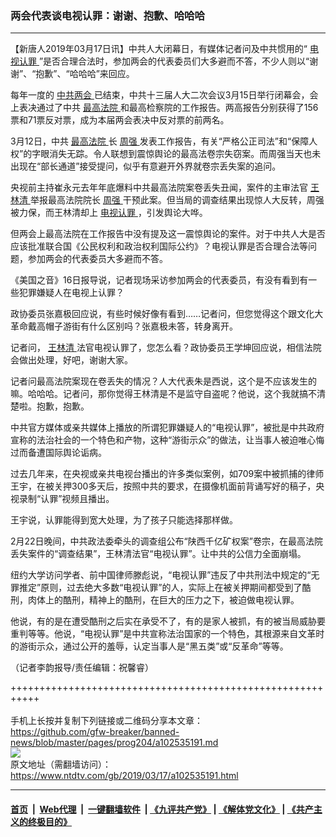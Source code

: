 ### 两会代表谈电视认罪：谢谢、抱歉、哈哈哈
------------------------

<div class="post_content" itemprop="articleBody">
 <p>
  【新唐人2019年03月17日讯】中共人大闭幕日，有媒体记者问及中共惯用的“
  <a href="https://www.ntdtv.com/gb/电视认罪.htm">
   电视认罪
  </a>
  ”是否合理合法时，参加两会的代表委员们大多避而不答，不少人则以“谢谢”、“抱歉”、“哈哈哈”来回应。
 </p>
 <p>
  每年一度的
  <a href="https://www.ntdtv.com/gb/412969.htm">
   中共两会
  </a>
  已结束，中共十三届人大二次会议3月15日举行闭幕会，会上表决通过了中共
  <a href="https://www.ntdtv.com/gb/最高法院.htm">
   最高法院
  </a>
  和最高检察院的工作报告。两高报告分别获得了156票和71票反对票，成为本届两会表决中反对票的前两名。
 </p>
 <p>
  3月12日，中共
  <a href="https://www.ntdtv.com/gb/最高法院.htm">
   最高法院
  </a>
  长
  <a href="https://www.ntdtv.com/gb/周强.htm">
   周强
  </a>
  发表工作报告，有关“严格公正司法”和“保障人权”的字眼消失无踪。令人联想到震惊舆论的最高法卷宗失窃案。而周强当天也未出现在“部长通道”接受提问，似乎有意避开外界就卷宗丢失案的追问。
 </p>
 <p>
  央视前主持崔永元去年年底爆料中共最高法院案卷丢失丑闻，案件的主审法官
  <a href="https://www.ntdtv.com/gb/王林清.htm">
   王林清
  </a>
  举报最高法院院长
  <a href="https://www.ntdtv.com/gb/周强.htm">
   周强
  </a>
  干预此案。但当局的调查结果出现惊人大反转，周强被力保，而王林清却上
  <a href="https://www.ntdtv.com/gb/电视认罪.htm">
   电视认罪
  </a>
  ，引发舆论大哗。
 </p>
 <p>
  但两会上最高法院在工作报告中没有提及这一震惊舆论的案件。对于中共人大是否应该批准联合国《公民权利和政治权利国际公约》？电视认罪是否合理合法等问题，参加两会的代表委员大多避而不答。
 </p>
 <p>
  《美国之音》16日报导说，记者现场采访参加两会的代表委员，有没有看到有一些犯罪嫌疑人在电视上认罪？
 </p>
 <p>
  政协委员张嘉极回应说，有些时候好像有看到……记者问，但您觉得这个跟文化大革命戴高帽子游街有什么区别吗？张嘉极未答，转身离开。
 </p>
 <p>
  记者问，
  <a href="https://www.ntdtv.com/gb/王林清.htm">
   王林清
  </a>
  法官电视认罪了，您怎么看？政协委员王学坤回应说，相信法院会做出处理，好吧，谢谢大家。
 </p>
 <p>
  记者问最高法院案现在卷丢失的情况？人大代表朱是西说，这个是不应该发生的嘛。哈哈哈。记者问，那你觉得王林清是不是监守自盗呢？他说，这个我就搞不清楚啦。抱歉，抱歉。
 </p>
 <p>
  中共官方媒体或亲共媒体上播放的所谓犯罪嫌疑人的“电视认罪”，被批是中共政府宣称的法治社会的一个特色和产物，这种“游街示众”的做法，让当事人被迫唯心悔过而备遭国际舆论诟病。
 </p>
 <p>
  过去几年来，在央视或亲共电视台播出的许多类似案例，如709案中被抓捕的律师王宇，在被关押300多天后，按照中共的要求，在摄像机面前背诵写好的稿子，央视录制“认罪”视频且播出。
 </p>
 <p>
  王宇说，认罪能得到宽大处理，为了孩子只能选择那样做。
 </p>
 <p>
  2月22日晚间，中共政法委牵头的调查组公布“陕西千亿矿权案”卷宗，在最高法院丢失案件的“调查结果”，王林清法官“电视认罪”。让中共的公信力全面崩塌。
 </p>
 <p>
  纽约大学访问学者、前中国律师滕彪说，“电视认罪”违反了中共刑法中规定的“无罪推定”原则，过去绝大多数“电视认罪”的人，实际上在被关押期间都受到了酷刑，肉体上的酷刑，精神上的酷刑，在巨大的压力之下，被迫做电视认罪。
 </p>
 <p>
  他说，有的是在遭受酷刑之后实在承受不了，有的是家人被抓，有的被当局威胁要重判等等。他说，“电视认罪”是中共宣称法治国家的一个特色，其根源来自文革时的游街示众，通过公开的羞辱，认定当事人是“黑五类”或“反革命”等等。
 </p>
 <p>
  （记者李韵报导/责任编辑：祝馨睿）
 </p>
 <div class="single_ad">
 </div>
</div>

+++++++++++++++++++++++++++++++++++++++++++++++++++++++++++<br/><br/>
手机上长按并复制下列链接或二维码分享本文章：<br/>
https://github.com/gfw-breaker/banned-news/blob/master/pages/prog204/a102535191.md <br/>
<a href='https://github.com/gfw-breaker/banned-news/blob/master/pages/prog204/a102535191.md'><img src='https://github.com/gfw-breaker/banned-news/blob/master/pages/prog204/a102535191.md.png'/></a> <br/>
原文地址（需翻墙访问）：https://www.ntdtv.com/gb/2019/03/17/a102535191.html


------------------------
#### [首页](https://github.com/gfw-breaker/banned-news/blob/master/README.md) &nbsp;|&nbsp; [Web代理](https://github.com/labour-camp/helloworld) &nbsp;|&nbsp; [一键翻墙软件](https://github.com/gfw-breaker/nogfw/blob/master/README.md) &nbsp;| [《九评共产党》](https://github.com/gfw-breaker/9ping.md/blob/master/README.md#九评之一评共产党是什么) | [《解体党文化》](https://github.com/gfw-breaker/jtdwh.md/blob/master/README.md) | [《共产主义的终极目的》](https://github.com/gfw-breaker/gczydzjmd.md/blob/master/README.md)

